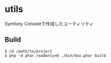# utils
Symfony Consoleで作成したユーティリティ


## Build

```shell
$ cd /path/to/project
$ php -d phar.readonly=0 ./bin/box.phar build
```
